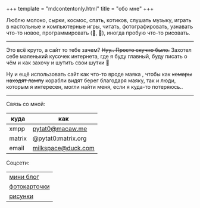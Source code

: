 +++
template = "mdcontentonly.html"
title = "обо мне"
+++

Люблю молоко, сырки, космос, спать, котиков, слушать музыку, играть в настольные и компьютерные игры, читать, фотографировать, узнавать что-то новое, программировать (🐍, 🦀), иногда пробую что-то рисовать.

---

Это всё круто, а сайт то тебе зачем? ~~Нуу.. Просто скучно было.~~ Захотел себе маленький кусочек интернета, где я буду главный, буду писать о чём и как захочу и шутить свои шутки 🤡

Ну и ещё использовать сайт как что-то вроде маяка , чтобы как ~~комары находят лампу~~ корабли видят берег благодаря маяку, так и люди, которым я интересен, могли найти меня, если я куда-то потеряюсь..

---

Связь со мной:

| куда   | как                |
| ------ | ------------------ |
| xmpp   | pytat0@macaw.me    |
| matrix | @pytat0:matrix.org |
| email  | [milkspace@duck.com](mailto:milkspace@duck.com)                   |

Соцсети:

|                                                                          |
| ------------------------------------------------------------------------ |
| [мини блог](https://quietplace.xyz/@pytat0)|
| [фотокарточки](https://pixelfed.social/i/web/profile/291706887458656256) |
| [рисунки](https://pixelfed.de/i/web/profile/290919053038587904)          |



